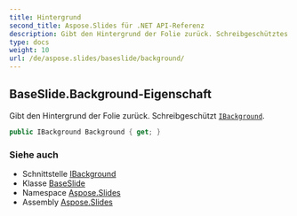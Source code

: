 ```yaml
---
title: Hintergrund
second_title: Aspose.Slides für .NET API-Referenz
description: Gibt den Hintergrund der Folie zurück. Schreibgeschütztes IBackgroundaspose.slides/ibackground.
type: docs
weight: 10
url: /de/aspose.slides/baseslide/background/
---
```


## BaseSlide.Background-Eigenschaft

Gibt den Hintergrund der Folie zurück. Schreibgeschützt [`IBackground`](../../ibackground).

```csharp
public IBackground Background { get; }
```

### Siehe auch

* Schnittstelle [IBackground](../../ibackground)
* Klasse [BaseSlide](../../baseslide)
* Namespace [Aspose.Slides](../../baseslide)
* Assembly [Aspose.Slides](../../../)

<!-- DO NOT EDIT: generiert von xmldocmd für Aspose.Slides.dll -->